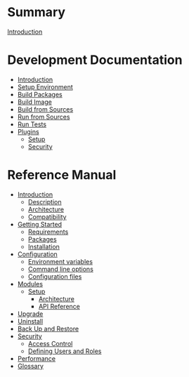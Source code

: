# Summary

[Introduction](README.md)

# Development Documentation

- [Introduction](dev/README.md)
- [Setup Environment](dev/setup.md)
- [Build Packages](dev/build-packages.md)
- [Build Image](dev/build-image.md)
- [Build from Sources](dev/build-sources.md)
- [Run from Sources](dev/run-sources.md)
- [Run Tests](dev/run-tests.md)
- [Plugins]()
  - [Setup](dev/plugins/setup.md)
  - [Security](dev/plugins/security.md)

# Reference Manual

- [Introduction]()
  - [Description](ref/description.md)
  - [Architecture](ref/architecture.md)
  - [Compatibility](ref/compatibility.md)
- [Getting Started]()
  - [Requirements](ref/getting-started/requirements.md)
  - [Packages](ref/getting-started/packages.md)
  - [Installation](ref/getting-started/installation.md)
- [Configuration]()
  - [Environment variables]()
  - [Command line options]()
  - [Configuration files](ref/configuration/configuration-files.md)
- [Modules]()
  - [Setup](ref/modules/setup/index.md)
    - [Architecture](ref/modules/setup/architecture.md)
    - [API Reference]()
- [Upgrade](ref/upgrade.md)
- [Uninstall](ref/uninstall.md)
- [Back Up and Restore](ref/backup-restore.md)
- [Security]()
  - [Access Control](ref/security/access-control.md)
  - [Defining Users and Roles](ref/security/defining-users-and-roles.md)
- [Performance]()
- [Glossary]()

